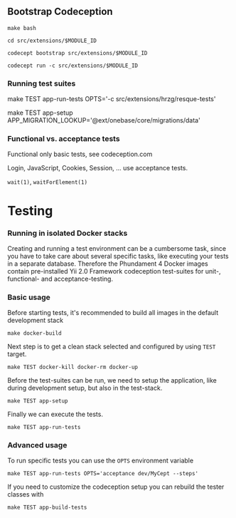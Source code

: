 Bootstrap Codeception
---------------------

    make bash
    
    cd src/extensions/$MODULE_ID
    
    codecept bootstrap src/extensions/$MODULE_ID
    
    codecept run -c src/extensions/$MODULE_ID
    
    
### Running test suites    


   make TEST app-run-tests OPTS='-c src/extensions/hrzg/resque-tests'

   
   
   make TEST app-setup APP_MIGRATION_LOOKUP='@ext/onebase/core/migrations/data'
   
   
### Functional vs. acceptance tests
   
Functional only basic tests, see codeception.com
   
Login, JavaScript, Cookies, Session, ... use acceptance tests.
   
`wait(1)`, `waitForElement(1)`   
   
   
Testing
=======

### Running in isolated Docker stacks

Creating and running a test environment can be a cumbersome task, since you have to take care about several specific tasks, like executing your tests in a separate database. Therefore the Phundament 4 Docker images contain pre-installed Yii 2.0 Framework codeception test-suites for unit-, functional- and acceptance-testing.

### Basic usage 
 
Before starting tests, it's recommended to build all images in the default development stack

    make docker-build

Next step is to get a clean stack selected and configured by using `TEST` target.  

    make TEST docker-kill docker-rm docker-up

Before the test-suites can be run, we need to setup the application, like during development setup, but also in the test-stack. 

    make TEST app-setup

Finally we can execute the tests.

    make TEST app-run-tests

### Advanced usage

To run specific tests you can use the `OPTS` environment variable

    make TEST app-run-tests OPTS='acceptance dev/MyCept --steps'

If you need to customize the codeception setup you can rebuild the tester classes with      

    make TEST app-build-tests

   